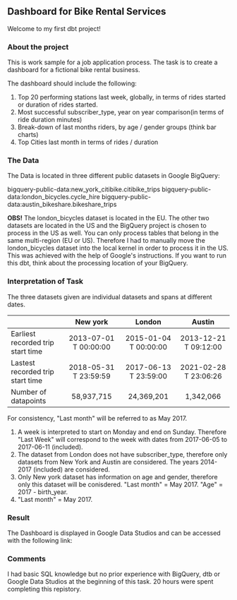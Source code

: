 ## Dashboard for Bike Rental Services

Welcome to my first dbt project!

### About the project

This is work sample for a job application process. The task is to create a dashboard for a fictional bike rental business.

The dashboard should include the following:
1. Top 20 performing stations last week, globally, in terms of rides started or duration of rides started.
2. Most successful subscriber_type, year on year comparison(in terms of ride duration minutes)
3. Break-down of last months riders, by age / gender groups (think bar charts)
4. Top Cities last month in terms of rides / duration

### The Data

The Data is located in three different public datasets in Google BigQuery:

bigquery-public-data:new_york_citibike.citibike_trips
bigquery-public-data:london_bicycles.cycle_hire
bigquery-public-data:austin_bikeshare.bikeshare_trips

**OBS!** The london_bicycles dataset is located in the EU. The other two datasets are located in the US and the BigQuery project is chosen to process in the US as well.
You can only process tables that belong in the same multi-region (EU or US). Therefore I had to manually move the london_bicycles dataset into the local kernel in order to process it in the US. This was achieved with the help of Google's instructions.
If you want to run this dbt, think about the processing location of your BigQuery.

### Interpretation of Task
The three datasets given are individual datasets and spans at different dates. 

|                 | New york              | London                | Austin                |
| --------------- |:---------------------:|:---------------------:|:---------------------:|
| Earliest recorded trip start time | 2013-07-01 T 00:00:00 | 2015-01-04 T 00:00:00 | 2013-12-21 T 09:12:00 |
| Lastest recorded trip start time  | 2018-05-31 T 23:59:59 | 2017-06-13 T 23:59:00 | 2021-02-28 T 23:06:26 |
| Number of datapoints | 58,937,715 | 24,369,201 | 1,342,066 |

For consistency, "Last month" will be referred to as May 2017. 

1. A week is interpreted to start on Monday and end on Sunday. Therefore "Last Week" will correspond to the week with dates from 2017-06-05 to 2017-06-11 (included).
2. The dataset from London does not have subscriber_type, therefore only datasets from New York and Austin are considered. The years 2014-2017 (included) are considered.
3. Only New york dataset has information on age and gender, therefore only this dataset will be conisdered. "Last month" = May 2017. "Age" = 2017 - birth_year.
4. "Last month" = May 2017.

### Result
The Dashboard is displayed in Google Data Studios and can be accessed with the following link:


### Comments
I had basic SQL knowledge but no prior experience with BigQuery, dtb or Google Data Studios at the beginning of this task. 20 hours were spent completing this repistory.
